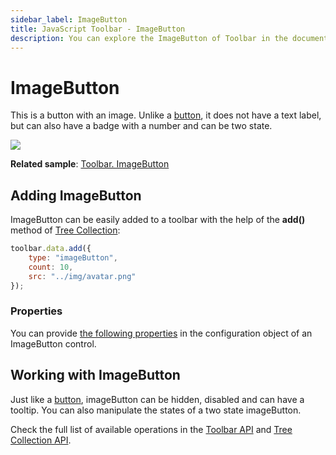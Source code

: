 ```yaml
---
sidebar_label: ImageButton
title: JavaScript Toolbar - ImageButton 
description: You can explore the ImageButton of Toolbar in the documentation of the DHTMLX JavaScript UI library. Browse developer guides and API reference, try out code examples and live demos, and download a free 30-day evaluation version of DHTMLX Suite.
---
```


# ImageButton

This is a button with an image. Unlike a [button](toolbar/button.md), it does not have a text label, but can also have a badge with a number and can be two state.

![](../assets/toolbar/image_button.png)

**Related sample**: [Toolbar. ImageButton](https://snippet.dhtmlx.com/vdiha09g)

## Adding ImageButton

ImageButton can be easily added to a toolbar with the help of the **add()** method of [Tree Collection](tree_collection.md):

~~~js
toolbar.data.add({
    type: "imageButton",
    count: 10,
    src: "../img/avatar.png"
});
~~~

### Properties

You can provide [the following properties](toolbar/api/api_imagebutton_properties.md) in the configuration object of an ImageButton control.

## Working with ImageButton

Just like a [button](toolbar/button.md), imageButton can be hidden, disabled and can have a tooltip. You can also manipulate the states of a two state imageButton.

Check the full list of available operations in the [Toolbar API](toolbar/api/api_overview.md) and [Tree Collection API](tree_collection.md).
